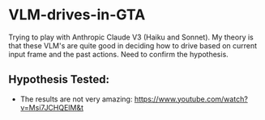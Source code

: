 # VLM-drives-in-GTA
Trying to play with Anthropic Claude V3 (Haiku and Sonnet). My theory is that these VLM's are quite good in deciding how to drive based on current input frame and the past actions. Need to confirm the hypothesis. 

## Hypothesis Tested: 
- The results are not very amazing: https://www.youtube.com/watch?v=Msi7JCHQElM&t
